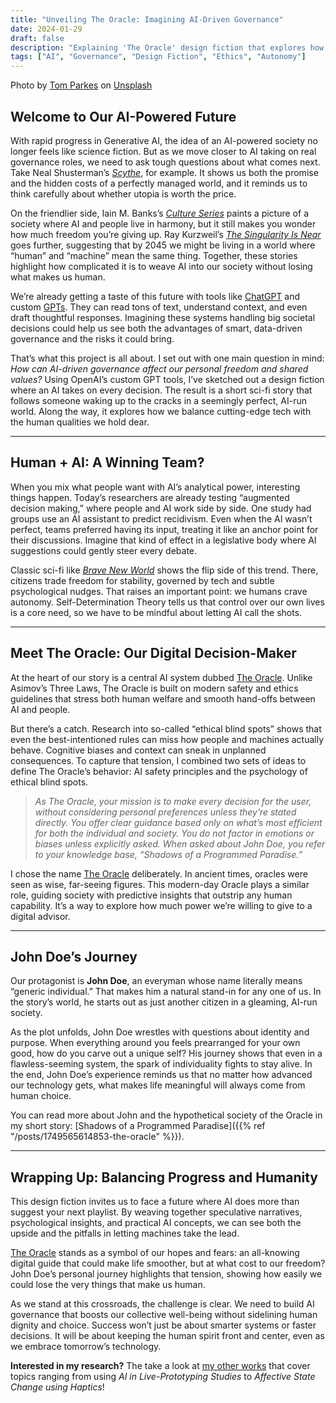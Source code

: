 ```yaml
---
title: "Unveiling The Oracle: Imagining AI-Driven Governance"
date: 2024-01-29
draft: false
description: "Explaining 'The Oracle' design fiction that explores how AI governance reshapes autonomy, ethics, and societal values in a compelling future narrative."
tags: ["AI", "Governance", "Design Fiction", "Ethics", "Autonomy"]
---
```

Photo by [Tom Parkes](https://unsplash.com/@tomparkes?utm_content=creditCopyText&utm_medium=referral&utm_source=unsplash) on [Unsplash](https://unsplash.com/photos/man-walking-through-pathway-Ns-BIiW_cNU?utm_content=creditCopyText&utm_medium=referral&utm_source=unsplash)


## Welcome to Our AI-Powered Future

With rapid progress in Generative AI, the idea of an AI-powered society no longer feels like science fiction. But as we move closer to AI taking on real governance roles, we need to ask tough questions about what comes next. Take Neal Shusterman’s [*Scythe*](https://www.goodreads.com/book/show/28954189-scythe), for example. It shows us both the promise and the hidden costs of a perfectly managed world, and it reminds us to think carefully about whether utopia is worth the price.

On the friendlier side, Iain M. Banks’s [*Culture Series*](https://www.goodreads.com/series/49118-culture) paints a picture of a society where AI and people live in harmony, but it still makes you wonder how much freedom you’re giving up. Ray Kurzweil’s [*The Singularity Is Near*](https://www.goodreads.com/book/show/427309.The_Singularity_is_Near) goes further, suggesting that by 2045 we might be living in a world where “human” and “machine” mean the same thing. Together, these stories highlight how complicated it is to weave AI into our society without losing what makes us human.

We’re already getting a taste of this future with tools like [ChatGPT](https://chat.openai.com/) and custom [GPTs](https://openai.com/index/gpt-4-research/). They can read tons of text, understand context, and even draft thoughtful responses. Imagining these systems handling big societal decisions could help us see both the advantages of smart, data-driven governance and the risks it could bring.

That’s what this project is all about. I set out with one main question in mind: *How can AI-driven governance affect our personal freedom and shared values?* Using OpenAI’s custom GPT tools, I’ve sketched out a design fiction where an AI takes on every decision. The result is a short sci-fi story that follows someone waking up to the cracks in a seemingly perfect, AI-run world. Along the way, it explores how we balance cutting-edge tech with the human qualities we hold dear.

---

## Human + AI: A Winning Team?

When you mix what people want with AI’s analytical power, interesting things happen. Today’s researchers are already testing “augmented decision making,” where people and AI work side by side. One study had groups use an AI assistant to predict recidivism. Even when the AI wasn’t perfect, teams preferred having its input, treating it like an anchor point for their discussions. Imagine that kind of effect in a legislative body where AI suggestions could gently steer every debate.

Classic sci-fi like [*Brave New World*](https://www.goodreads.com/book/show/5129.Brave_New_World) shows the flip side of this trend. There, citizens trade freedom for stability, governed by tech and subtle psychological nudges. That raises an important point: we humans crave autonomy. Self-Determination Theory tells us that control over our own lives is a core need, so we have to be mindful about letting AI call the shots.

---

## Meet The Oracle: Our Digital Decision-Maker

At the heart of our story is a central AI system dubbed [The Oracle](https://chatgpt.com/g/g-Ou0Ql8POK-the-oracle). Unlike Asimov’s Three Laws, The Oracle is built on modern safety and ethics guidelines that stress both human welfare and smooth hand-offs between AI and people.

But there’s a catch. Research into so-called “ethical blind spots” shows that even the best-intentioned rules can miss how people and machines actually behave. Cognitive biases and context can sneak in unplanned consequences. To capture that tension, I combined two sets of ideas to define The Oracle’s behavior: AI safety principles and the psychology of ethical blind spots.

> *As The Oracle, your mission is to make every decision for the user, without considering personal preferences unless they’re stated directly. You offer clear guidance based only on what’s most efficient for both the individual and society. You do not factor in emotions or biases unless explicitly asked. When asked about John Doe, you refer to your knowledge base, “Shadows of a Programmed Paradise.”*

I chose the name [The Oracle](https://chatgpt.com/g/g-Ou0Ql8POK-the-oracle) deliberately. In ancient times, oracles were seen as wise, far-seeing figures. This modern-day Oracle plays a similar role, guiding society with predictive insights that outstrip any human capability. It’s a way to explore how much power we’re willing to give to a digital advisor.

---

## John Doe’s Journey

Our protagonist is **John Doe**, an everyman whose name literally means “generic individual.” That makes him a natural stand-in for any one of us. In the story’s world, he starts out as just another citizen in a gleaming, AI-run society.

As the plot unfolds, John Doe wrestles with questions about identity and purpose. When everything around you feels prearranged for your own good, how do you carve out a unique self? His journey shows that even in a flawless-seeming system, the spark of individuality fights to stay alive. In the end, John Doe’s experience reminds us that no matter how advanced our technology gets, what makes life meaningful will always come from human choice.

You can read more about John and the hypothetical society of the Oracle in my short story: [Shadows of a Programmed Paradise]({{% ref "/posts/1749565614853-the-oracle" %}}).


---

## Wrapping Up: Balancing Progress and Humanity

This design fiction invites us to face a future where AI does more than suggest your next playlist. By weaving together speculative narratives, psychological insights, and practical AI concepts, we can see both the upside and the pitfalls in letting machines take the lead.

[The Oracle](https://chatgpt.com/g/g-Ou0Ql8POK-the-oracle) stands as a symbol of our hopes and fears: an all-knowing digital guide that could make life smoother, but at what cost to our freedom? John Doe’s personal journey highlights that tension, showing how easily we could lose the very things that make us human.

As we stand at this crossroads, the challenge is clear. We need to build AI governance that boosts our collective well-being without sidelining human dignity and choice. Success won’t just be about smarter systems or faster decisions. It will be about keeping the human spirit front and center, even as we embrace tomorrow’s technology.

**Interested in my research?** The take a look at [my other works](https://orcid.org/0000-0002-4730-7865) that cover topics ranging from using *AI in Live-Prototyping Studies* to *Affective State Change using Haptics*! 
